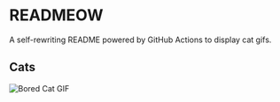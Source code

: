 # READMEOW

A self-rewriting README powered by GitHub Actions to display cat gifs.

## Cats

![Bored Cat GIF](https://media1.giphy.com/media/v1.Y2lkPTlhY2QwMmRhbmowYWZxNWpic2JoMXRjdWI5NW05ZHl1d2w2MGg4bnVvdHR5NGR0byZlcD12MV9naWZzX3NlYXJjaCZjdD1n/mlvseq9yvZhba/200.gif)
